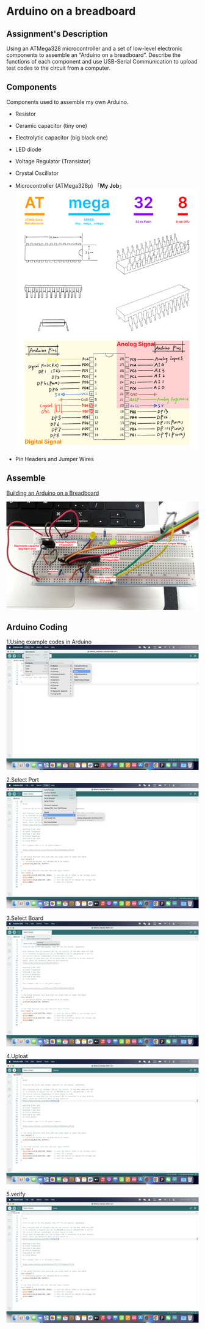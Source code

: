 # Arduino on a breadboard

## Assignment's Description
Using an ATMega328 microcontroller and a set of low-level electronic components to assemble an “Arduino on a breadboard”. Describe the functions of each component and use USB-Serial Communication to upload test codes to the circuit from a computer.

## Components
Components used to assemble my own Arduino.

* Resistor
* Ceramic capacitor (tiny one)
* Electrolytic capacitor (big black one)
* LED diode
* Voltage Regulator (Transistor)
* Crystal Oscillator
* Microcontroller (ATMega328p)  「**My Job**」
![ATmega328](images/ATmega328.png)

* Pin Headers and Jumper Wires

## Assemble
[Building an Arduino on a Breadboard](https://www.https://www.example.com/)

![Assemble Photo](images/photo.png)

## Arduino Coding
1.Using example codes in Arduino
![example codes](images/1.png)

2.Select Port
![select port](images/2.png)

3.Select Board
![select board](images/3.png)

4.Uploat
![upload](images/4.png)

5.verify
![verify](images/5.png)
